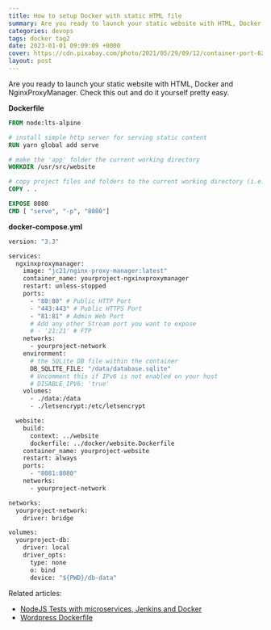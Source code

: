 ```yaml
---
title: How to setup Docker with static HTML file
summary: Are you ready to launch your static website with HTML, Docker and NginxProxyManager. Check this out and do it yourself pretty easy.
categories: devops
tags: docker tag2
date: 2023-01-01 09:09:09 +0000
cover: https://cdn.pixabay.com/photo/2021/05/29/09/12/container-port-6292881_1280.jpg
layout: post
---
```


Are you ready to launch your static website with HTML, Docker and NginxProxyManager. Check this out and do it yourself pretty easy.

**Dockerfile**

```Dockerfile
FROM node:lts-alpine

# install simple http server for serving static content
RUN yarn global add serve

# make the 'app' folder the current working directory
WORKDIR /usr/src/website

# copy project files and folders to the current working directory (i.e. 'app' folder)
COPY . .

EXPOSE 8080
CMD [ "serve", "-p", "8080"]
```

**docker-compose.yml**

```Dockerfile
version: "3.3"

services:
  ngxinxproxymanager:
    image: "jc21/nginx-proxy-manager:latest"
    container_name: yourproject-ngxinxproxymanager
    restart: unless-stopped
    ports:
      - "80:80" # Public HTTP Port
      - "443:443" # Public HTTPS Port
      - "81:81" # Admin Web Port
      # Add any other Stream port you want to expose
      # - '21:21' # FTP
    networks:
      - yourproject-network
    environment:
      # the SQLite DB file within the container
      DB_SQLITE_FILE: "/data/database.sqlite"
      # Uncomment this if IPv6 is not enabled on your host
      # DISABLE_IPV6: 'true'
    volumes:
      - ./data:/data
      - ./letsencrypt:/etc/letsencrypt

  website:
    build:
      context: ../website
      dockerfile: ../docker/website.Dockerfile
    container_name: yourproject-website
    restart: always
    ports:
      - "8081:8080"
    networks:
      - yourproject-network

networks:
  yourproject-network:
    driver: bridge

volumes:
  yourproject-db:
    driver: local
    driver_opts:
      type: none
      o: bind
      device: "${PWD}/db-data"


```


Related articles:

- [NodeJS Tests with microservices, Jenkins and Docker](/tutorials/nodejs-jenkins-docker-testing/)
- [Wordpress Dockerfile](/wordpress-docker)
